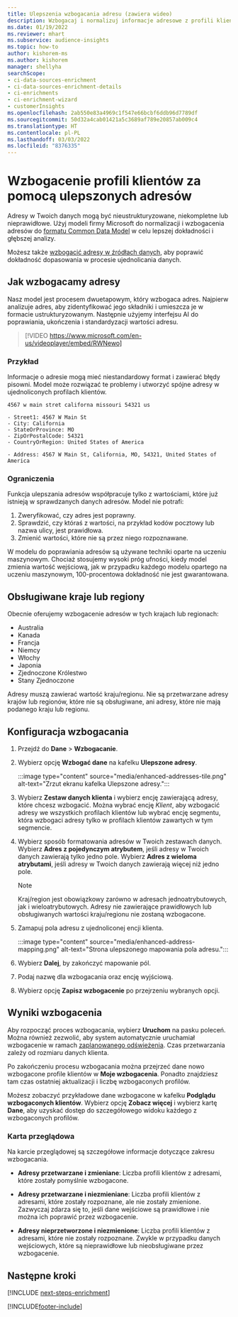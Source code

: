 ```yaml
---
title: Ulepszenia wzbogacania adresu (zawiera wideo)
description: Wzbogacaj i normalizuj informacje adresowe z profili klientów za pomocą modeli firmy Microsoft.
ms.date: 01/19/2022
ms.reviewer: mhart
ms.subservice: audience-insights
ms.topic: how-to
author: kishorem-ms
ms.author: kishorem
manager: shellyha
searchScope:
- ci-data-sources-enrichment
- ci-data-sources-enrichment-details
- ci-enrichments
- ci-enrichment-wizard
- customerInsights
ms.openlocfilehash: 2ab550e83a4969c1f547e66bcbf6ddb96d7789df
ms.sourcegitcommit: 50d32a4cab01421a5c3689af789e20857ab009c4
ms.translationtype: HT
ms.contentlocale: pl-PL
ms.lasthandoff: 03/03/2022
ms.locfileid: "8376335"
---
```

# <a name="enrichment-of-customer-profiles-with-enhanced-addresses"></a>Wzbogacenie profili klientów za pomocą ulepszonych adresów

Adresy w Twoich danych mogą być nieustrukturyzowane, niekompletne lub nieprawidłowe. Użyj modeli firmy Microsoft do normalizacji i wzbogacenia adresów do [formatu Common Data Model](/common-data-model/schema/core/applicationcommon/address) w celu lepszej dokładności i głębszej analizy.

Możesz także [wzbogacić adresy w źródłach danych](data-sources-enrichment.md), aby poprawić dokładność dopasowania w procesie ujednolicania danych. 

## <a name="how-we-enhance-addresses"></a>Jak wzbogacamy adresy

Nasz model jest procesem dwuetapowym, który wzbogaca adres. Najpierw analizuje adres, aby zidentyfikować jego składniki i umieszcza je w formacie ustrukturyzowanym. Następnie użyjemy interfejsu AI do poprawiania, ukończenia i standardyzacji wartości adresu.

> [!VIDEO https://www.microsoft.com/en-us/videoplayer/embed/RWNewo]

### <a name="example"></a>Przykład

Informacje o adresie mogą mieć niestandardowy format i zawierać błędy pisowni. Model może rozwiązać te problemy i utworzyć spójne adresy w ujednoliconych profilach klientów.

```Input
4567 w main stret californa missouri 54321 us
```

```Output
- Street1: 4567 W Main St
- City: California
- StateOrProvince: MO
- ZipOrPostalCode: 54321
- CountryOrRegion: United States of America

- Address: 4567 W Main St, California, MO, 54321, United States of America
```

### <a name="limitations"></a>Ograniczenia

Funkcja ulepszania adresów współpracuje tylko z wartościami, które już istnieją w sprawdzanych danych adresów. Model nie potrafi: 

1. Zweryfikować, czy adres jest poprawny.
2. Sprawdzić, czy któraś z wartości, na przykład kodów pocztowy lub nazwa ulicy, jest prawidłowa.
3. Zmienić wartości, które nie są przez niego rozpoznawane.

W modelu do poprawiania adresów są używane techniki oparte na uczeniu maszynowym. Chociaż stosujemy wysoki próg ufności, kiedy model zmienia wartość wejściową, jak w przypadku każdego modelu opartego na uczeniu maszynowym, 100-procentowa dokładność nie jest gwarantowana.

## <a name="supported-countries-or-regions"></a>Obsługiwane kraje lub regiony

Obecnie oferujemy wzbogacenie adresów w tych krajach lub regionach: 

- Australia
- Kanada
- Francja
- Niemcy
- Włochy
- Japonia
- Zjednoczone Królestwo
- Stany Zjednoczone

Adresy muszą zawierać wartość kraju/regionu. Nie są przetwarzane adresy krajów lub regionów, które nie są obsługiwane, ani adresy, które nie mają podanego kraju lub regionu.

## <a name="configure-the-enrichment"></a>Konfiguracja wzbogacania

1. Przejdź do **Dane** > **Wzbogacanie**.

1. Wybierz opcję **Wzbogać dane** na kafelku **Ulepszone adresy**.

   :::image type="content" source="media/enhanced-addresses-tile.png" alt-text="Zrzut ekranu kafelka Ulepszone adresy.":::

1. Wybierz **Zestaw danych klienta** i wybierz encję zawierającą adresy, które chcesz wzbogacić. Można wybrać encję *Klient*, aby wzbogacić adresy we wszystkich profilach klientów lub wybrać encję segmentu, która wzbogaci adresy tylko w profilach klientów zawartych w tym segmencie.

1. Wybierz sposób formatowania adresów w Twoich zestawach danych. Wybierz **Adres z pojedynczym atrybutem**, jeśli adresy w Twoich danych zawierają tylko jedno pole. Wybierz **Adres z wieloma atrybutami**, jeśli adresy w Twoich danych zawierają więcej niż jedno pole.

   > [!NOTE]
   > Kraj/region jest obowiązkowy zarówno w adresach jednoatrybutowych, jak i wieloatrybutowych. Adresy nie zawierające prawidłowych lub obsługiwanych wartości kraju/regionu nie zostaną wzbogacone.

1.  Zamapuj pola adresu z ujednoliconej encji klienta.

    :::image type="content" source="media/enhanced-address-mapping.png" alt-text="Strona ulepszonego mapowania pola adresu.":::

1. Wybierz **Dalej**, by zakończyć mapowanie pól.

1. Podaj nazwę dla wzbogacania oraz encję wyjściową.

1. Wybierz opcję **Zapisz wzbogacenie** po przejrzeniu wybranych opcji.

## <a name="enrichment-results"></a>Wyniki wzbogacenia

Aby rozpocząć proces wzbogacania, wybierz **Uruchom** na pasku poleceń. Można również zezwolić, aby system automatycznie uruchamiał wzbogacenie w ramach [zaplanowanego odświeżenia](system.md#schedule-tab). Czas przetwarzania zależy od rozmiaru danych klienta.

Po zakończeniu procesu wzbogacania można przejrzeć dane nowo wzbogacone profile klientów w **Moje wzbogacenia**. Ponadto znajdziesz tam czas ostatniej aktualizacji i liczbę wzbogaconych profilów.

Możesz zobaczyć przykładowe dane wzbogacone w kafelku **Podglądu wzbogaconych klientów**. Wybierz opcję **Zobacz więcej** i wybierz kartę **Dane**, aby uzyskać dostęp do szczegółowego widoku każdego z wzbogaconych profilów.

### <a name="overview-card"></a>Karta przeglądowa

Na karcie przeglądowej są szczegółowe informacje dotyczące zakresu wzbogacania. 

* **Adresy przetwarzane i zmieniane**: Liczba profili klientów z adresami, które zostały pomyślnie wzbogacone.

* **Adresy przetwarzane i niezmieniane**: Liczba profili klientów z adresami, które zostały rozpoznane, ale nie zostały zmienione. Zazwyczaj zdarza się to, jeśli dane wejściowe są prawidłowe i nie można ich poprawić przez wzbogacenie.

* **Adresy nieprzetworzone i niezmienione**: Liczba profili klientów z adresami, które nie zostały rozpoznane. Zwykle w przypadku danych wejściowych, które są nieprawidłowe lub nieobsługiwane przez wzbogacenie.

## <a name="next-steps"></a>Następne kroki

[!INCLUDE [next-steps-enrichment](../includes/next-steps-enrichment.md)]

[!INCLUDE[footer-include](../includes/footer-banner.md)]
